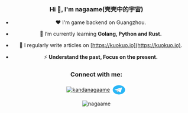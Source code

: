 <div align="center">
<h3>Hi 👋, I'm nagaame(壳壳中的宇宙)</h3>

- ❤️ I'm game backend on Guangzhou. 

- 🌱 I’m currently learning **Golang, Python and Rust.**

- 📝 I regularly write articles on [https://kuokuo.io](https://kuokuo.io).

- ⚡ **Understand the past, Focus on the present.**

<h3>Connect with me:</h3>
<p>
<a href="https://twitter.com/kandanagaame" target="blank"><img align="center" src="https://raw.githubusercontent.com/rahuldkjain/github-profile-readme-generator/master/src/images/icons/Social/twitter.svg" alt="kandanagaame" height="30" width="40" /></a>
<a href="https://t.me/sonny_kirby" target="blank"><img align="center" src="https://raw.githubusercontent.com/nagaame/nagaame/master/telegram.svg" alt="telegram" height="30" width="40" /></a>
</p>

![nagaame](https://moe-counter.glitch.me/get/@nagaame.github.readme)

</div>
